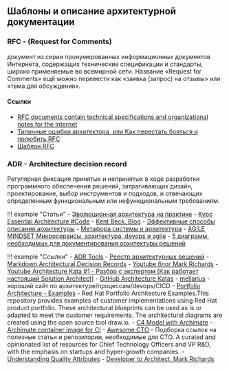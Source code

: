 ## Шаблоны и описание архитектурной документации

### RFC - (Request for Comments) 
 документ из серии пронумерованных информационных документов Интернета, содержащих технические спецификации и стандарты, широко применяемые во всемирной сети. Название «Request for Comments» ещё можно перевести как «заявка (запрос) на отзывы» или «тема для обсуждения».

#### Ссылки

- [RFC documents contain technical specifications and organizational notes for the Internet](https://www.ietf.org/standards/rfcs/)
- [Типичные ошибки архитектора, или Как перестать бояться и полюбить RFC](https://habr.com/ru/company/dododev/blog/578052/)
- [Шаблон RFC](RFC/rfc-template/)

### ADR - Architecture decision record

Регулярная фиксация принятых и непринятых в ходе разработки программного обеспечения решений, затрагивающих дизайн, проектирование, выбор инструментов и подходов, и отвечающих определенным функциональным или нефункциональным требованиям.

!!! example "Статьи"
    - [Эволюционная архитектура на практике](https://apolomodov.medium.com/evolutionary-architecture-introduction-a06cfd4b9aa5)
    - [Курс Essential Architecture #Code](https://apolomodov.medium.com/essential-arch-course-code-477b92fb6ba7)
    - [Kent Beck. Blog](https://medium.com/@kentbeck_7670)
    - [Эффективные способы описания архитектуры](https://scrumtrek.ru/blog/technical-excellence/1038/effektivnye-sposoby-opisaniya-arhitektury/)
    - [Метафора системы и архитектура](http://agilemindset.ru/%d0%bc%d0%b5%d1%82%d0%b0%d1%84%d0%be%d1%80%d0%b0-%d1%81%d0%b8%d1%81%d1%82%d0%b5%d0%bc%d1%8b-%d0%b8-%d0%b0%d1%80%d1%85%d0%b8%d1%82%d0%b5%d0%ba%d1%82%d1%83%d1%80%d0%b0/)
    - [AGILE MINDSET Микросервисы, архитектура, devops и agile](http://agilemindset.ru/category/%d0%b0%d1%80%d1%85%d0%b8%d1%82%d0%b5%d0%ba%d1%82%d1%83%d1%80%d0%b0/)
    - [5 диаграмм, необходимых для документирования архитектуры решений](https://habr.com/ru/company/epam_systems/blog/538018/)



!!! example "Ссылки"
    - [ADR Tools](https://github.com/npryce/adr-tools)
    - [Реестр архитектурных решений](https://pragmatic-km.guide/practices/knowledge-registration/registration/architecture.html)
    - [Markdown Architectural Decision Records](https://adr.github.io/madr/)
    - [Youtube блог Mark Richards](https://www.youtube.com/channel/UC-Z7T0lAq_xECevIz8E5R5w/featured)
    - [Youtube Architecture Kata #1 - Разбор с экспертом [Как работает настоящий Solution Architect]](https://youtu.be/6MDKKuqn07A)
    - [GitHub Architecture Katas](https://github.com/team7katas/sysopsquad)
    - [mellarius](https://mellarius.ru/) - хороший сайт по архитектуре/процессам/devops/CICD
    - [Portfolio Architecture - Examples](https://gitlab.com/redhatdemocentral/portfolio-architecture-examples) - Red Hat Portfolio Architecture Examples.This repository provides examples of customer implementations using Red Hat product portfolio. These architectural blueprints can be used as is or adapted to meet the customer requirements. The architectural diagrams are created using the open source tool draw.io.
    - [C4 Model with Archimate](https://www.archimatetool.com/blog/2020/04/18/c4-model-architecture-viewpoint-and-archi-4-7/)
    - [Archimate container image for CI](https://github.com/marketplace/actions/deploy-archi-report)
    - [Awesome CTO](https://github.com/kuchin/awesome-cto) - Подборка ссылок на полезные статьи и репозитории, необходимые для CTO. A curated and opinionated list of resources for Chief Technology Officers and VP R&D, with the emphasis on startups and hyper-growth companies.
    - [Understanding Quality Attributes](https://www.cs.unb.ca/~wdu/cs6075w10/sa2.htm)
    - [Developer to Architect. Mark Richards](https://www.developertoarchitect.com/)
